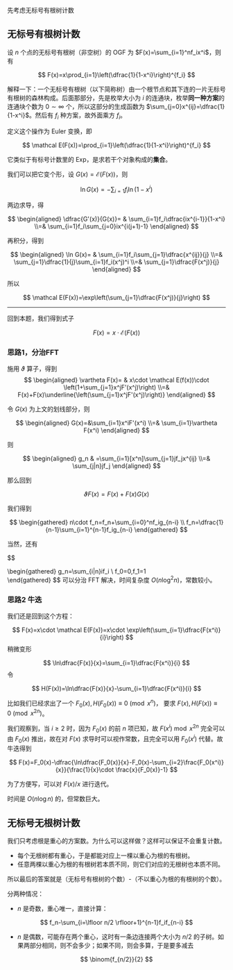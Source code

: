 先考虑无标号有根树计数

## 无标号有根树计数

设 $n$ 个点的无标号有根树（非空树）的 OGF 为 $F(x)=\sum_{i=1}^nf_ix^i$，则有

$$
F(x)=x\prod_{i=1}\left(\dfrac{1}{1-x^i}\right)^{f_i}
$$

解释一下：一个无标号有根树（以下简称树）由一个根节点和其下连的一片无标号有根树的森林构成。后面那部分，先是枚举大小为 $i$ 的连通块，枚举**同一种方案**的连通块个数为 $0\sim \infty$ 个，所以这部分的生成函数为 $\sum_{j=0}x^{ij}=\dfrac{1}{1-x^i}$。然后有 $f_i$ 种方案，故外面乘方 $f_i$。

定义这个操作为 Euler 变换，即

$$
\mathcal E(F(x))=\prod_{i=1}\left(\dfrac{1}{1-x^i}\right)^{f_i}
$$

它类似于有标号计数里的 Exp，是求若干个对象构成的**集合**。

我们可以把它变个形，设 $G(x)=\mathcal E(F(x))$，则

$$
\ln G(x)=-\sum_{i=1}f_i\ln(1-x^i)
$$

两边求导，得

$$
\begin{aligned}
\dfrac{G'(x)}{G(x)}=
&
\sum_{i=1}f_i\dfrac{ix^{i-1}}{1-x^i}
\\=&
\sum_{i=1}f_i\sum_{j=0}ix^{i(j+1)-1}
\end{aligned}
$$

再积分，得到

$$
\begin{aligned}
    \ln G(x)=
    &
    \sum_{i=1}f_i\sum_{j=1}\dfrac{x^{ij}}{j}
    \\=&
    \sum_{j=1}\dfrac{1}{j}\sum_{i=1}f_i(x^j)^i
    \\=&
    \sum_{j=1}\dfrac{F(x^j)}{j}
\end{aligned}
$$

所以

$$
\mathcal E(F(x))=\exp\left(\sum_{j=1}\dfrac{F(x^j)}{j}\right)
$$

---

回到本题，我们得到式子

$$
F(x)=x\cdot \mathcal E(F(x))
$$

### 思路1，分治FFT
施用 $\vartheta$ 算子，得到
$$
\begin{aligned}
    \vartheta F(x)=
    &
    x\cdot \mathcal E(f(x))\cdot \left(1+\sum_{j=1}x^jF'(x^j)\right)
    \\=&
    F(x)+F(x)\underline{\left(\sum_{j=1}x^jF'(x^j)\right)}
\end{aligned}
$$

令 $G(x)$ 为上文的划线部分，则

$$
\begin{aligned}
    G(x)=&\sum_{i=1}x^iF'(x^i)
    \\=&
    \sum_{i=1}\vartheta F(x^i)
\end{aligned}
$$

则

$$
\begin{aligned}
    g_n
    &
    =\sum_{i=1}[x^n]\sum_{j=1}jf_jx^{ij}
    \\=&
    \sum_{j|n}jf_j
\end{aligned}
$$

那么回到

$$
\vartheta F(x)=F(x)+F(x)G(x)
$$

我们得到

$$
\begin{gathered}
n\cdot f_n=f_n+\sum_{i=0}^nf_ig_{n-i}
\\
f_n=\dfrac{1}{n-1}\sum_{i=1}^{n-1}f_ig_{n-i}
\end{gathered}
$$

当然，还有

$$

\begin{gathered}
g_n=\sum_{i|n}if_i
\\
f_0=0,f_1=1   
\end{gathered}
$$
可以分治 FFT 解决，时间复杂度 $O(n\log^2n)$，常数较小。

### 思路2 牛迭

我们还是回到这个方程：

$$
F(x)=x\cdot \mathcal E(F(x))=x\cdot \exp\left(\sum_{i=1}\dfrac{F(x^i)}{i}\right)
$$
稍微变形

$$
\ln\dfrac{F(x)}{x}=\sum_{i=1}\dfrac{F(x^i)}{i}
$$
令

$$
H(F(x))=\ln\dfrac{F(x)}{x}-\sum_{i=1}\dfrac{F(x^i)}{i}
$$

比如我们已经求出了一个 $F_0(x),H(F_0(x))\equiv 0\pmod{x^n}$，
要求 $F(x),H(F(x))\equiv 0\pmod {x^{2n}}$。

我们观察到，当 $i\ge 2$ 时，因为 $F_0(x)$ 的前 $n$ 项已知，故 $F(x^i)\bmod {x^{2n}}$ 完全可以由 $F_0(x)$ 推出，故在对 $F(x)$ 求导时可以视作常数，且完全可以用 $F_0(x^i)$ 代替。故牛迭得到

$$
F(x)=F_0(x)-\dfrac{\ln\dfrac{F_0(x)}{x}-F_0(x)-\sum_{i=2}\frac{F_0(x^i)}{x}}{\frac{1}{x}\cdot \frac{x}{F_0(x)}-1}
$$

为了方便写，可以对 $F(x)/x$ 进行迭代。

时间是 $O(n\log n)$ 的，但常数巨大。
## 无标号无根树计数

我们只考虑根是重心的方案数。为什么可以这样做？这样可以保证不会重复计数。

- 每个无根树都有重心，于是都能对应上一棵以重心为根的有根树。
- 任意两棵以重心为根的有根树若本质不同，则它们对应的无根树也本质不同。

所以最后的答案就是（无标号有根树的个数）-（不以重心为根的有根树的个数）。

分两种情况：

- $n$ 是奇数，重心唯一，直接计算：

$$
f_n-\sum_{i=\lfloor n/2 \rfloor+1}^{n-1}f_if_{n-i}
$$

- $n$ 是偶数，可能存在两个重心，这时有一条边连接两个大小为 $n/2$ 的子树。如果两部分相同，则不会多少；如果不同，则会多算，于是要多减去

$$
\binom{f_{n/2}}{2}
$$